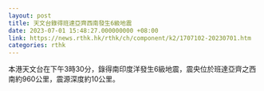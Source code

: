 ```yaml
---
layout: post
title: 天文台錄得班達亞齊西南發生6級地震
date: 2023-07-01 15:48:27.000000000 +08:00
link: https://news.rthk.hk/rthk/ch/component/k2/1707102-20230701.htm
categories: rthk
---
```


本港天文台在下午3時30分，錄得南印度洋發生6級地震，震央位於班達亞齊之西南約960公里，震源深度約10公里。
